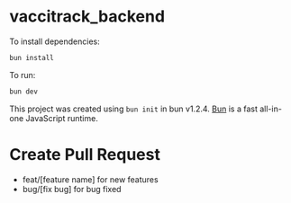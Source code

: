 # vaccitrack_backend

To install dependencies:

```bash
bun install
```

To run:

```bash
bun dev
```

This project was created using `bun init` in bun v1.2.4. [Bun](https://bun.sh) is a fast all-in-one JavaScript runtime.

# Create Pull Request
- feat/[feature name] for new features
- bug/[fix bug] for bug fixed

